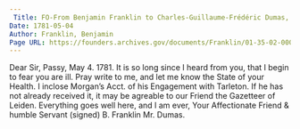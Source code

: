 ```yaml
---
 Title: FO-From Benjamin Franklin to Charles-Guillaume-Frédéric Dumas, 4 May 1781
Date: 1781-05-04
Author: Franklin, Benjamin
Page URL: https://founders.archives.gov/documents/Franklin/01-35-02-0009
---
```


Dear Sir,
Passy, May 4. 1781.
It is so long since I heard from you, that I begin to fear you are ill. Pray write to me, and let me know the State of your Health.
I inclose Morgan’s Acct. of his Engagement with Tarleton. If he has not already received it, it may be agreable to our Friend the Gazetteer of Leiden.
Everything goes well here, and I am ever, Your Affectionate Friend & humble Servant
(signed) B. Franklin
Mr. Dumas.

